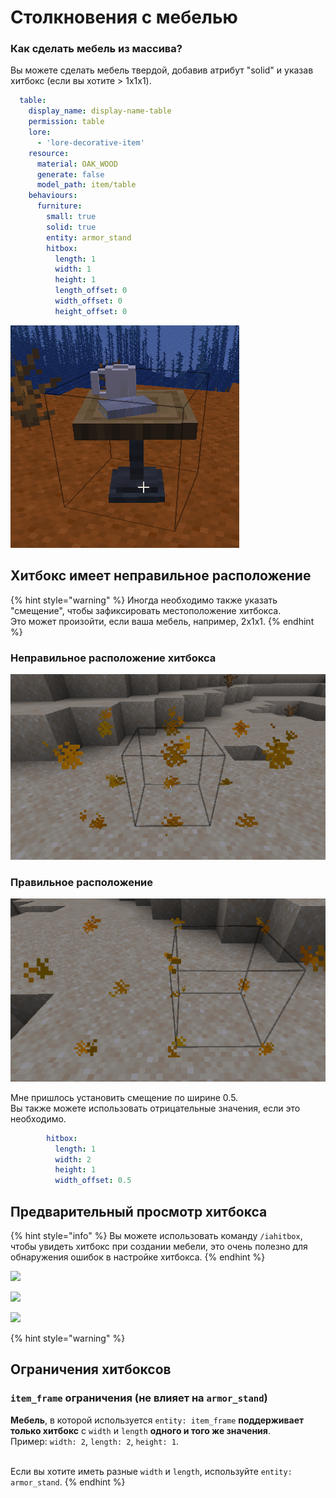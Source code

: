 # Столкновения с мебелью

### Как сделать мебель из массива?

Вы можете сделать мебель твердой, добавив атрибут "solid" и указав хитбокс (если вы хотите > 1x1x1).

```yaml
  table:
    display_name: display-name-table
    permission: table
    lore:
      - 'lore-decorative-item'
    resource:
      material: OAK_WOOD
      generate: false
      model_path: item/table
    behaviours:
      furniture:
        small: true
        solid: true
        entity: armor_stand
        hitbox:
          length: 1
          width: 1
          height: 1
          length_offset: 0
          width_offset: 0
          height_offset: 0
```

![](<../../../.gitbook/assets/image (15).png>)

## Хитбокс имеет неправильное расположение <a href="#show-the-hitbox" id="show-the-hitbox"></a>

{% hint style="warning" %}
Иногда необходимо также указать "смещение", чтобы зафиксировать местоположение хитбокса.\
Это может произойти, если ваша мебель, например, 2x1x1.
{% endhint %}

### Неправильное расположение хитбокса

![](../../../.gitbook/assets/143050888-2efd90f5-a462-459b-b71b-0e63beaa7620.png)

### Правильное расположение <a href="#show-the-hitbox" id="show-the-hitbox"></a>

![](<../../../.gitbook/assets/143051038-92bafa25-90f7-4677-9466-c6cc2a591e7e (1).png>)

Мне пришлось установить смещение по ширине 0.5.\
Вы также можете использовать отрицательные значения, если это необходимо.

```yaml
        hitbox:
          length: 1
          width: 2
          height: 1
          width_offset: 0.5
```

## Предварительный просмотр хитбокса <a href="#show-the-hitbox" id="show-the-hitbox"></a>

{% hint style="info" %}
Вы можете использовать команду `/iahitbox`, чтобы увидеть хитбокс при создании мебели, это очень полезно для обнаружения ошибок в настройке хитбокса.
{% endhint %}

![](<../../../.gitbook/assets/immagine (63) (2) (3) (2) (1) (1) (1) (1) (1) (1) (1) (1) (1) (1) (1) (1) (2) (3).png>)

![](<../../../.gitbook/assets/immagine (87).png>)

![](<../../../.gitbook/assets/immagine (88).png>)

{% hint style="warning" %}
## Ограничения хитбоксов

### `item_frame` ограничения (не влияет на `armor_stand`)

**Мебель**, в которой используется `entity: item_frame` **поддерживает только хитбокс** с `width` и `length` **одного и того же значения**. \
Пример: `width: 2`, `length: 2`, `height: 1`.&#x20;

\
Если вы хотите иметь разные `width` и `length`, используйте `entity: armor_stand`.
{% endhint %}

